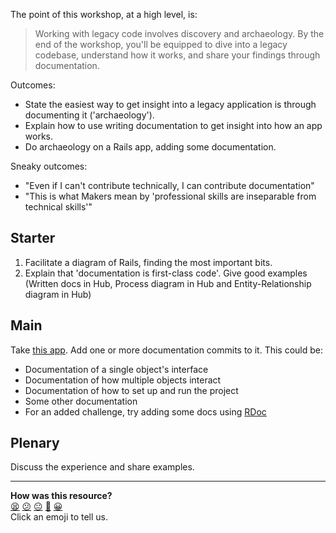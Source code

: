 The point of this workshop, at a high level, is:

> Working with legacy code involves discovery and archaeology. By the end of the workshop, you'll be equipped to dive into a legacy codebase, understand how it works, and share your findings through documentation.

Outcomes:

- State the easiest way to get insight into a legacy application is through documenting it ('archaeology').
- Explain how to use writing documentation to get insight into how an app works.
- Do archaeology on a Rails app, adding some documentation.

Sneaky outcomes:

- "Even if I can't contribute technically, I can contribute documentation"
- "This is what Makers mean by 'professional skills are inseparable from technical skills'"

## Starter

1. Facilitate a diagram of Rails, finding the most important bits.
2. Explain that 'documentation is first-class code'. Give good examples (Written docs in Hub, Process diagram in Hub and Entity-Relationship diagram in Hub)

## Main

Take [this app](https://github.com/makersacademy/debugging-rails). Add one or more documentation commits to it. This could be:

- Documentation of a single object's interface
- Documentation of how multiple objects interact
- Documentation of how to set up and run the project
- Some other documentation
- For an added challenge, try adding some docs using [RDoc](https://ruby.github.io/rdoc/)

## Plenary

Discuss the experience and share examples.

<!-- BEGIN GENERATED SECTION DO NOT EDIT -->

---

**How was this resource?**  
[😫](https://airtable.com/shrUJ3t7KLMqVRFKR?prefill_Repository=skills-workshops&prefill_File=ruby_on_rails/battleships/COACH_INSTRUCTIONS.md&prefill_Sentiment=😫) [😕](https://airtable.com/shrUJ3t7KLMqVRFKR?prefill_Repository=skills-workshops&prefill_File=ruby_on_rails/battleships/COACH_INSTRUCTIONS.md&prefill_Sentiment=😕) [😐](https://airtable.com/shrUJ3t7KLMqVRFKR?prefill_Repository=skills-workshops&prefill_File=ruby_on_rails/battleships/COACH_INSTRUCTIONS.md&prefill_Sentiment=😐) [🙂](https://airtable.com/shrUJ3t7KLMqVRFKR?prefill_Repository=skills-workshops&prefill_File=ruby_on_rails/battleships/COACH_INSTRUCTIONS.md&prefill_Sentiment=🙂) [😀](https://airtable.com/shrUJ3t7KLMqVRFKR?prefill_Repository=skills-workshops&prefill_File=ruby_on_rails/battleships/COACH_INSTRUCTIONS.md&prefill_Sentiment=😀)  
Click an emoji to tell us.

<!-- END GENERATED SECTION DO NOT EDIT -->
